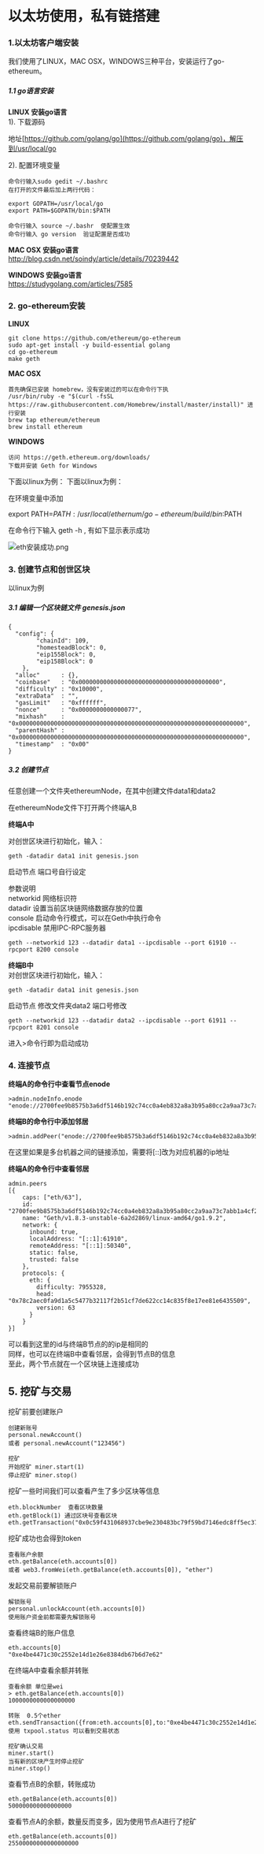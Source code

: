 # 以太坊使用，私有链搭建

### 1.以太坊客户端安装
我们使用了LINUX，MAC OSX，WINDOWS三种平台，安装运行了go-ethereum。


##### 1.1 go语言安装


**LINUX 安装go语言**  
1). 下载源码  

地址[https://github.com/golang/go](https://github.com/golang/go)，解压到/usr/local/go


2). 配置环境变量 
```
命令行输入sudo gedit ~/.bashrc  
在打开的文件最后加上两行代码：

export GOPATH=/usr/local/go
export PATH=$GOPATH/bin:$PATH

命令行输入 source ~/.bashr  使配置生效
命令行输入 go version  验证配置是否成功
```


**MAC OSX 安装go语言**  
http://blog.csdn.net/soindy/article/details/70239442  


**WINDOWS 安装go语言**  
https://studygolang.com/articles/7585

### 2. go-ethereum安装


**LINUX**

    git clone https://github.com/ethereum/go-ethereum
    sudo apt-get install -y build-essential golang
    cd go-ethereum
    make geth

**MAC OSX**

    首先确保已安装 homebrew，没有安装过的可以在命令行下执
    /usr/bin/ruby -e "$(curl -fsSL https://raw.githubusercontent.com/Homebrew/install/master/install)" 进行安装
    brew tap ethereum/ethereum
    brew install ethereum

**WINDOWS**

    访问 https://geth.ethereum.org/downloads/
    下载并安装 Geth for Windows
    

下面以linux为例：
下面以linux为例：

在环境变量中添加

export PATH=$PATH:/usr/local/ethernum/go-ethereum/build/bin:$PATH


在命令行下输入 geth -h , 有如下显示表示成功

![eth安装成功.png](https://upload-images.jianshu.io/upload_images/1819486-45666a75fdce172f.png?imageMogr2/auto-orient/strip%7CimageView2/2/w/1240)




### 3. 创建节点和创世区块

以linux为例

##### 3.1  编辑一个区块链文件 genesis.json
```
{
  "config": {
        "chainId": 109,
        "homesteadBlock": 0,
        "eip155Block": 0,
        "eip158Block": 0
    },
  "alloc"      : {},
  "coinbase"   : "0x0000000000000000000000000000000000000000",
  "difficulty" : "0x10000",
  "extraData"  : "",
  "gasLimit"   : "0xffffff",
  "nonce"      : "0x0000000000000077",
  "mixhash"    : "0x0000000000000000000000000000000000000000000000000000000000000000",
  "parentHash" : "0x0000000000000000000000000000000000000000000000000000000000000000",
  "timestamp"  : "0x00"
}
```
##### 3.2 创建节点

任意创建一个文件夹ethereumNode，在其中创建文件data1和data2

在ethereumNode文件下打开两个终端A,B


**终端A中**

对创世区块进行初始化，输入：
```
geth -datadir data1 init genesis.json
```
启动节点  端口号自行设定

参数说明  
networkid     网络标识符  
datadir     	设置当前区块链网络数据存放的位置  
console     	启动命令行模式，可以在Geth中执行命令  
ipcdisable                禁用IPC-RPC服务器
```
geth --networkid 123 --datadir data1 --ipcdisable --port 61910 --rpcport 8200 console
```
**终端B中**  
对创世区块进行初始化，输入：
```
geth -datadir data1 init genesis.json
```
启动节点  修改文件夹data2   端口号修改

```
geth --networkid 123 --datadir data2 --ipcdisable --port 61911 --rpcport 8201 console
```
进入>命令行即为启动成功


### 4. 连接节点

**终端A的命令行中查看节点enode**  
```
>admin.nodeInfo.enode
"enode://2700fee9b8575b3a6df5146b192c74cc0a4eb832a8a3b95a80cc2a9aa73c7abb1a4cf2e734bb0228789611f86c95bcfe2654a187f3fa5ea58b49d245cf014e35@[::]:61910"
```
**终端B的命令行中添加邻居**
```
>admin.addPeer("enode://2700fee9b8575b3a6df5146b192c74cc0a4eb832a8a3b95a80cc2a9aa73c7abb1a4cf2e734bb0228789611f86c95bcfe2654a187f3fa5ea58b49d245cf014e35@[::]:61910")
```
在这里如果是多台机器之间的链接添加，需要将[::]改为对应机器的ip地址  

**终端A的命令行中查看邻居**
```
admin.peers
[{
    caps: ["eth/63"],
    id: "2700fee9b8575b3a6df5146b192c74cc0a4eb832a8a3b95a80cc2a9aa73c7abb1a4cf2e734bb0228789611f86c95bcfe2654a187f3fa5ea58b49d245cf014e35",
    name: "Geth/v1.8.3-unstable-6a2d2869/linux-amd64/go1.9.2",
    network: {
      inbound: true,
      localAddress: "[::1]:61910",
      remoteAddress: "[::1]:50340",
      static: false,
      trusted: false
    },
    protocols: {
      eth: {
        difficulty: 7955328,
        head: "0x78c2aec0fa9d1a5c5477b32117f2b51cf7de622cc14c835f8e17ee81e6435509",
        version: 63
      }
    }
}]

```
可以看到这里的id与终端B节点的的ip是相同的  
同样，也可以在终端B中查看邻居，会得到节点B的信息  
至此，两个节点就在一个区块链上连接成功

## 5. 挖矿与交易

挖矿前要创建账户
```
创建新账号
personal.newAccount()
或者 personal.newAccount("123456")
```
```
挖矿
开始挖矿 miner.start(1)
停止挖矿 miner.stop()
```
挖矿一些时间我们可以查看产生了多少区块等信息
```
eth.blockNumber  查看区块数量
eth.getBlock(1) 通过区块号查看区块
eth.getTransaction("0x0c59f431068937cbe9e230483bc79f59bd7146edc8ff5ec37fea6710adcab825")
```
挖矿成功也会得到token
```
查看账户余额
eth.getBalance(eth.accounts[0])
或者 web3.fromWei(eth.getBalance(eth.accounts[0]), "ether")
```


发起交易前要解锁账户
```
解锁账号
personal.unlockAccount(eth.accounts[0])
使用账户资金前都需要先解锁账号
```
查看终端B的账户信息
```
eth.accounts[0]
"0xe4be4471c30c2552e14d1e26e8384db67b6d7e62"
```

在终端A中查看余额并转账
```
查看余额 单位是wei
> eth.getBalance(eth.accounts[0])
1000000000000000000

转账  0.5个ether
eth.sendTransaction({from:eth.accounts[0],to:"0xe4be4471c30c2552e14d1e26e8384db67b6d7e62",value:web3.toWei(0.5,"ether")})
使用 txpool.status 可以看到交易状态

挖矿确认交易
miner.start()
当有新的区块产生时停止挖矿
miner.stop()
```

查看节点B的余额，转账成功
```
eth.getBalance(eth.accounts[0])
500000000000000000
```

查看节点A的余额，数量反而变多，因为使用节点A进行了挖矿
```
eth.getBalance(eth.accounts[0])
25500000000000000000
```


###   


